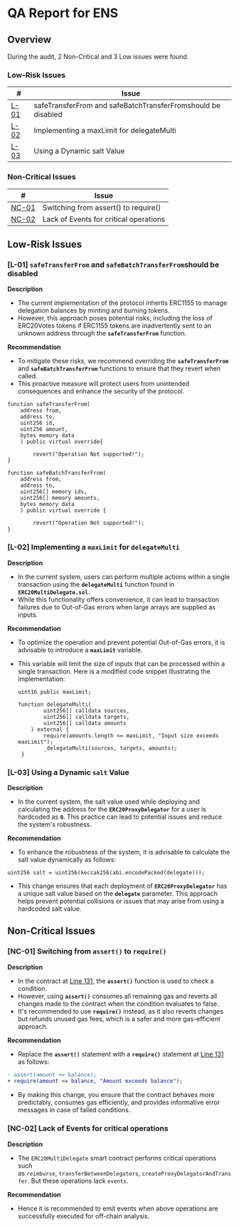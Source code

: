 # QA Report for ENS

## Overview

During the audit, 2 Non-Critical and 3 Low issues were found.

### Low-Risk Issues

| # | Issue |
| --- | --- |
| [L-01](#l-01-safetransferfrom-and-safebatchtransferfromshould-be-disabled) | safeTransferFrom and safeBatchTransferFromshould be disabled |
| [L-02](#l-02-implementing-a-maxlimit-for-delegatemulti) | Implementing a maxLimit for delegateMulti |
| [L-03](#l-03-using-a-dynamic-salt-value) | Using a Dynamic salt Value |

### Non-Critical Issues

| # | Issue |
| --- | --- |
| [NC-01](#nc-01-switching-from-assert-to-require) | Switching from assert() to require() |
|[NC-02](#nc-02-lack-of-events-for-critical-operations)|Lack of Events for critical operations|

## Low-Risk Issues

### [L-01] `safeTransferFrom` and `safeBatchTransferFrom`should be disabled

**Description**

- The current implementation of the protocol inherits ERC1155 to manage delegation balances by minting and burning tokens.
- However, this approach poses potential risks, including the loss of ERC20Votes tokens if ERC1155 tokens are inadvertently sent to an unknown address through the **`safeTransferFrom`** function.

**Recommendation**

- To mitigate these risks, we recommend overriding the **`safeTransferFrom`** and **`safeBatchTransferFrom`** functions to ensure that they revert when called.
- This proactive measure will protect users from unintended consequences and enhance the security of the protocol.
    
```solidity
function safeTransferFrom(
    address from,
    address to,
    uint256 id,
    uint256 amount,
    bytes memory data
    ) public virtual override{
    
    	revert("Operation Not supported!");
}
    
function safeBatchTransferFrom(
    address from,
    address to,
    uint256[] memory ids,
    uint256[] memory amounts,
    bytes memory data
    ) public virtual override {
    
    	revert("Operation Not supported!");
}
```
 

### [L-02] **Implementing a `maxLimit` for `delegateMulti`**

**Description**

- In the current system, users can perform multiple actions within a single transaction using the **`delegateMulti`** function found in **`ERC20MultiDelegate.sol`**.
- While this functionality offers convenience, it can lead to transaction failures due to Out-of-Gas errors when large arrays are supplied as inputs.

**Recommendation**

- To optimize the operation and prevent potential Out-of-Gas errors, it is advisable to introduce a **`maxLimit`** variable.
- This variable will limit the size of inputs that can be processed within a single transaction. Here is a modified code snippet illustrating the implementation:
    
    ```solidity
    uint16 public maxLimit; 
    
    function delegateMulti(
            uint256[] calldata sources,
            uint256[] calldata targets,
            uint256[] calldata amounts
        ) external {
            require(amounts.length <= maxLimit, "Input size exceeds maxLimit");
            _delegateMulti(sources, targets, amounts);
     }
    ```
    

### [L-03] **Using a Dynamic `salt` Value**

**Description**

- In the current system, the salt value used while deploying and calculating the address for the **`ERC20ProxyDelegator`** for a user is hardcoded as **`0`**. This practice can lead to potential issues and reduce the system's robustness.

**Recommendation**

- To enhance the robustness of the system, it is advisable to calculate the salt value dynamically as follows:

```solidity
uint256 salt = uint256(keccak256(abi.encodePacked(delegate)));
```

- This change ensures that each deployment of **`ERC20ProxyDelegator`** has a unique salt value based on the **`delegate`** parameter. This approach helps prevent potential collisions or issues that may arise from using a hardcoded salt value.

## Non-Critical Issues

### [NC-01] Switching from `assert()` to `require()`

**Description**

- In the contract at [Line 131](https://github.com/code-423n4/2023-10-ens/blob/main/contracts/ERC20MultiDelegate.sol#L131), the **`assert()`** function is used to check a condition.
- However, using **`assert()`** consumes all remaining gas and reverts all changes made to the contract when the condition evaluates to false.
- It's recommended to use **`require()`** instead, as it also reverts changes but refunds unused gas fees, which is a safer and more gas-efficient approach.

**Recommendation**

- Replace the **`assert()`** statement with a **`require()`** statement at [Line 131](https://github.com/code-423n4/2023-10-ens/blob/main/contracts/ERC20MultiDelegate.sol#L131) as follows:
    
```diff
- assert(amount <= balance);
+ require(amount <= balance, "Amount exceeds balance");
```
    
- By making this change, you ensure that the contract behaves more predictably, consumes gas efficiently, and provides informative error messages in case of failed conditions.

### [NC-02] Lack of Events for critical operations

**Description**

- The `ERC20MultiDelegate` smart contract performs critical operations such as `reimburse`, `transferBetweenDelegators`, `createProxyDelegatorAndTransfer`. But these operations lack `events`.

**Recommendation**
- Hence it is recommended to emit events when above operations are successfully executed for off-chain analysis.